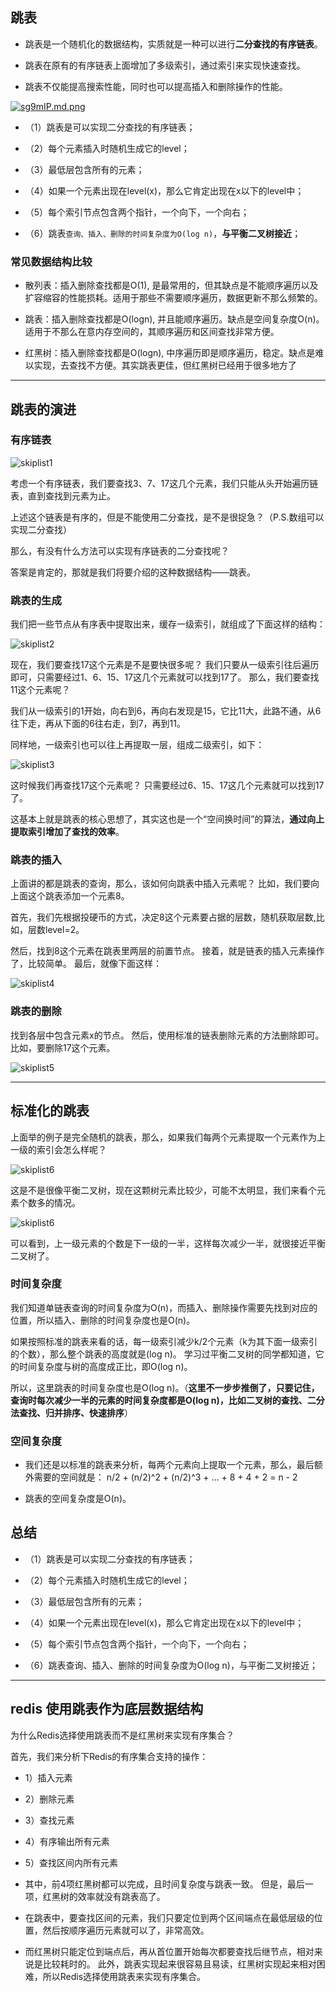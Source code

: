 ## 跳表

- 跳表是一个随机化的数据结构，实质就是一种可以进行**二分查找的有序链表**。

- 跳表在原有的有序链表上面增加了多级索引，通过索引来实现快速查找。

- 跳表不仅能提高搜索性能，同时也可以提高插入和删除操作的性能。

[![sg9mIP.md.png](https://z3.ax1x.com/2021/01/19/sg9mIP.md.png)](https://imgtu.com/i/sg9mIP)

- （1）跳表是可以实现二分查找的有序链表；

- （2）每个元素插入时随机生成它的level；

- （3）最低层包含所有的元素；

- （4）如果一个元素出现在level(x)，那么它肯定出现在x以下的level中；

- （5）每个索引节点包含两个指针，一个向下，一个向右；

- （6）跳表`查询、插入、删除的时间复杂度为O(log n)`，**与平衡二叉树接近**；

### 常见数据结构比较

- 散列表：插入删除查找都是O(1), 是最常用的，但其缺点是不能顺序遍历以及扩容缩容的性能损耗。适用于那些不需要顺序遍历，数据更新不那么频繁的。

- 跳表：插入删除查找都是O(logn), 并且能顺序遍历。缺点是空间复杂度O(n)。适用于不那么在意内存空间的，其顺序遍历和区间查找非常方便。

- 红黑树：插入删除查找都是O(logn), 中序遍历即是顺序遍历，稳定。缺点是难以实现，去查找不方便。其实跳表更佳，但红黑树已经用于很多地方了
 
---

## 跳表的演进

### 有序链表

![skiplist1](https://gitee.com/alan-tang-tt/yuan/raw/master/死磕%20数据结构系列/resource/skiplist1.png)

考虑一个有序链表，我们要查找3、7、17这几个元素，我们只能从头开始遍历链表，直到查找到元素为止。

上述这个链表是有序的，但是不能使用二分查找，是不是很捉急？（P.S.数组可以实现二分查找）

那么，有没有什么方法可以实现有序链表的二分查找呢？

答案是肯定的，那就是我们将要介绍的这种数据结构——跳表。

### 跳表的生成

我们把一些节点从有序表中提取出来，缓存一级索引，就组成了下面这样的结构：

![skiplist2](https://gitee.com/alan-tang-tt/yuan/raw/master/死磕%20数据结构系列/resource/skiplist2.png)

现在，我们要查找17这个元素是不是要快很多呢？ 我们只要从一级索引往后遍历即可，只需要经过1、6、15、17这几个元素就可以找到17了。 那么，我们要查找11这个元素呢？

我们从一级索引的1开始，向右到6，再向右发现是15，它比11大，此路不通，从6往下走，再从下面的6往右走，到7，再到11。

同样地，一级索引也可以往上再提取一层，组成二级索引，如下：

![skiplist3](https://gitee.com/alan-tang-tt/yuan/raw/master/死磕%20数据结构系列/resource/skiplist3.png)

这时候我们再查找17这个元素呢？ 只需要经过6、15、17这几个元素就可以找到17了。

这基本上就是跳表的核心思想了，其实这也是一个“空间换时间”的算法，**通过向上提取索引增加了查找的效率**。

### 跳表的插入

上面讲的都是跳表的查询，那么，该如何向跳表中插入元素呢？ 比如，我们要向上面这个跳表添加一个元素8。

首先，我们先根据投硬币的方式，决定8这个元素要占据的层数，随机获取层数,比如，层数level=2。

然后，找到8这个元素在跳表里两层的前置节点。 接着，就是链表的插入元素操作了，比较简单。 最后，就像下面这样：

![skiplist4](https://gitee.com/alan-tang-tt/yuan/raw/master/死磕%20数据结构系列/resource/skiplist4.png)

### 跳表的删除

找到各层中包含元素x的节点。 然后，使用标准的链表删除元素的方法删除即可。 比如，要删除17这个元素。

![skiplist5](https://gitee.com/alan-tang-tt/yuan/raw/master/死磕%20数据结构系列/resource/skiplist5.png)

----
## 标准化的跳表

上面举的例子是完全随机的跳表，那么，如果我们每两个元素提取一个元素作为上一级的索引会怎么样呢？

![skiplist6](https://gitee.com/alan-tang-tt/yuan/raw/master/死磕%20数据结构系列/resource/skiplist6.png)

这是不是很像平衡二叉树，现在这颗树元素比较少，可能不太明显，我们来看个元素个数多的情况。

![skiplist6](https://gitee.com/alan-tang-tt/yuan/raw/master/死磕%20数据结构系列/resource/skiplist7.png)

可以看到，上一级元素的个数是下一级的一半，这样每次减少一半，就很接近平衡二叉树了。

### 时间复杂度

我们知道单链表查询的时间复杂度为O(n)，而插入、删除操作需要先找到对应的位置，所以插入、删除的时间复杂度也是O(n)。

如果按照标准的跳表来看的话，每一级索引减少k/2个元素（k为其下面一级索引的个数），那么整个跳表的高度就是(log n)。 学习过平衡二叉树的同学都知道，它的时间复杂度与树的高度成正比，即O(log n)。

所以，这里跳表的时间复杂度也是O(log n)。（**这里不一步步推倒了，只要记住，查询时每次减少一半的元素的时间复杂度都是O(log n)，比如二叉树的查找、二分法查找、归并排序、快速排序**）

### 空间复杂度

- 我们还是以标准的跳表来分析，每两个元素向上提取一个元素，那么，最后额外需要的空间就是： n/2 + (n/2)^2 + (n/2)^3 + ... + 8 + 4 + 2 = n - 2

- 跳表的空间复杂度是O(n)。

## 总结

- （1）跳表是可以实现二分查找的有序链表；

- （2）每个元素插入时随机生成它的level；

- （3）最低层包含所有的元素；

- （4）如果一个元素出现在level(x)，那么它肯定出现在x以下的level中；

- （5）每个索引节点包含两个指针，一个向下，一个向右；

- （6）跳表查询、插入、删除的时间复杂度为O(log n)，与平衡二叉树接近；

----
## redis 使用跳表作为底层数据结构

为什么Redis选择使用跳表而不是红黑树来实现有序集合？

首先，我们来分析下Redis的有序集合支持的操作：

- 1）插入元素

- 2）删除元素

- 3）查找元素

- 4）有序输出所有元素

- 5）查找区间内所有元素

- 其中，前4项红黑树都可以完成，且时间复杂度与跳表一致。 但是，最后一项，红黑树的效率就没有跳表高了。

- 在跳表中，要查找区间的元素，我们只要定位到两个区间端点在最低层级的位置，然后按顺序遍历元素就可以了，非常高效。

- 而红黑树只能定位到端点后，再从首位置开始每次都要查找后继节点，相对来说是比较耗时的。 此外，跳表实现起来很容易且易读，红黑树实现起来相对困难，所以Redis选择使用跳表来实现有序集合。



